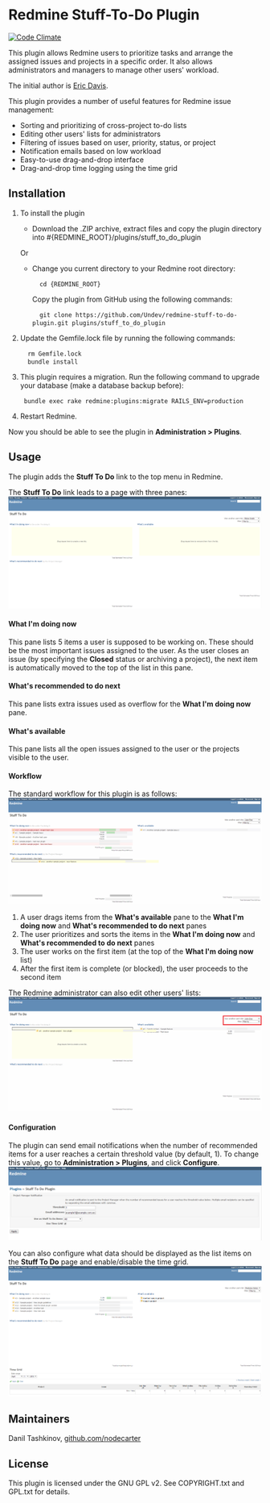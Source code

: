 # Redmine Stuff-To-Do Plugin

[![Code Climate](https://codeclimate.com/github/Undev/redmine-stuff-to-do-plugin.png)](https://codeclimate.com/github/Undev/redmine-stuff-to-do-plugin)

This plugin allows Redmine users to prioritize tasks and arrange the assigned issues and projects in a specific order. It also allows administrators and managers to manage other users' workload.

The initial author is [Eric Davis](https://github.com/edavis10).

This plugin provides a number of useful features for Redmine issue management:

* Sorting and prioritizing of cross-project to-do lists
* Editing other users' lists for administrators
* Filtering of issues based on user, priority, status, or project
* Notification emails based on low workload
* Easy-to-use drag-and-drop interface
* Drag-and-drop time logging using the time grid

## Installation

1. To install the plugin
    * Download the .ZIP archive, extract files and copy the plugin directory into #{REDMINE_ROOT}/plugins/stuff_to_do_plugin
    
    Or

    * Change you current directory to your Redmine root directory:  

            cd {REDMINE_ROOT}
            
      Copy the plugin from GitHub using the following commands:
      
            git clone https://github.com/Undev/redmine-stuff-to-do-plugin.git plugins/stuff_to_do_plugin
            

2. Update the Gemfile.lock file by running the following commands:  

         rm Gemfile.lock  
         bundle install

3. This plugin requires a migration. Run the following command to upgrade your database (make a database backup before):  

        bundle exec rake redmine:plugins:migrate RAILS_ENV=production
            
4. Restart Redmine.

Now you should be able to see the plugin in **Administration > Plugins**.

## Usage

The plugin adds the **Stuff To Do** link to the top menu in Redmine.

The **Stuff To Do** link leads to a page with three panes:    
![stuff to do](stuff_to_do_1.png)

#### What I'm doing now

This pane lists 5 items a user is supposed to be working on. These should be the most important issues assigned to the user. As the user closes an issue (by specifying the **Closed** status or archiving a project), the next item is automatically moved to the top of the list in this pane.

#### What's recommended to do next

This pane lists extra issues used as overflow for the **What I'm doing now** pane.

#### What's available

This pane lists all the open issues assigned to the user or the projects visible to the user.

#### Workflow

The standard workflow for this plugin is as follows:  
![stuff to do](stuff_to_do_2.png)

1. A user drags items from the **What's available** pane to the **What I'm doing now** and **What's recommended to do next** panes
2. The user prioritizes and sorts the items in the **What I'm doing now** and **What's recommended to do next** panes
3. The user works on the first item (at the top of the **What I'm doing now** list)
4. After the first item is complete (or blocked), the user proceeds to the second item

The Redmine administrator can also edit other users' lists:  
![stuff to do](stuff_to_do_3.png)

#### Configuration

The plugin can send email notifications when the number of recommended items for a user reaches a certain threshold value (by default, 1). To change this value, go to **Administration > Plugins**, and click **Configure**.  
![stuff to do configure](stuff_to_do_configure.PNG)

You can also configure what data should be displayed as the list items on the **Stuff To Do** page and enable/disable the time grid.  
![stuff to do](stuff_to_do_4.png)

## Maintainers

Danil Tashkinov, [github.com/nodecarter](https://github.com/nodecarter)

## License

This plugin is licensed under the GNU GPL v2. See COPYRIGHT.txt and GPL.txt for details.